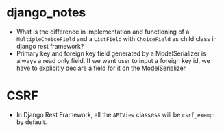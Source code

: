 # django_notes

- What is the difference in implementation and functioning of a `MultipleChoiceField` and a `ListField` with `ChoiceField` as child class in django rest framework?
- Primary key and foreign key field generated by a ModelSerializer is always a read only field. If we want user to input a foreign key id, we have to explicitly declare a field for it on the ModelSerializer

# CSRF
- In Django Rest Framework, all the `APIView` classess will be `csrf_exempt` by default.
